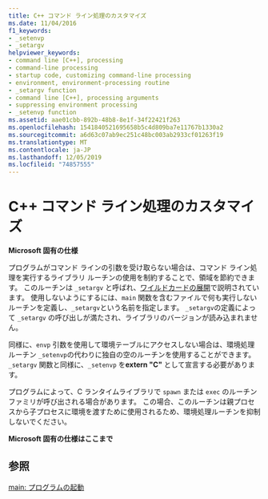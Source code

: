 ```yaml
---
title: C++ コマンド ライン処理のカスタマイズ
ms.date: 11/04/2016
f1_keywords:
- _setenvp
- _setargv
helpviewer_keywords:
- command line [C++], processing
- command-line processing
- startup code, customizing command-line processing
- environment, environment-processing routine
- _setargv function
- command line [C++], processing arguments
- suppressing environment processing
- _setenvp function
ms.assetid: aae01cbb-892b-48b8-8e1f-34f22421f263
ms.openlocfilehash: 1541840521695658b5c4d809ba7e11767b1330a2
ms.sourcegitcommit: a6d63c07ab9ec251c48bc003ab2933cf01263f19
ms.translationtype: MT
ms.contentlocale: ja-JP
ms.lasthandoff: 12/05/2019
ms.locfileid: "74857555"
---
```

# <a name="customizing-c-command-line-processing"></a>C++ コマンド ライン処理のカスタマイズ

**Microsoft 固有の仕様**

プログラムがコマンド ラインの引数を受け取らない場合は、コマンド ライン処理を実行するライブラリ ルーチンの使用を制約することで、領域を節約できます。 このルーチンは `_setargv` と呼ばれ、[ワイルドカードの展開](../cpp/wildcard-expansion.md)で説明されています。 使用しないようにするには、`main` 関数を含むファイルで何も実行しないルーチンを定義し、`_setargv`という名前を指定します。 `_setargv`の定義によって `_setargv` の呼び出しが満たされ、ライブラリのバージョンが読み込まれません。

同様に、`envp` 引数を使用して環境テーブルにアクセスしない場合は、環境処理ルーチン `_setenvp`の代わりに独自の空のルーチンを使用することができます。 `_setargv` 関数と同様に、`_setenvp` を**extern "C"** として宣言する必要があります。

プログラムによって、C ランタイムライブラリで `spawn` または `exec` のルーチンファミリが呼び出される場合があります。 この場合、このルーチンは親プロセスから子プロセスに環境を渡すために使用されるため、環境処理ルーチンを抑制しないでください。

**Microsoft 固有の仕様はここまで**

## <a name="see-also"></a>参照

[main: プログラムの起動](../cpp/main-program-startup.md)